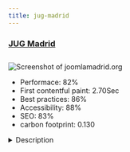 ```yaml
---
title: jug-madrid
---
```


<div style="height: 3rem">
  <a href="https://joomlamadrid.org/"><h3>JUG Madrid</h3></a>
</div>
<img loading="lazy" src="/images/thumbs/joomlamadrid.org.jpg" alt="Screenshot of joomlamadrid.org" />
<ul>
  <li>Performace: 82%</li>
  <li>
    First contentful paint:
    2.70Sec
  </li>
  <li>Best practices: 86%</li>
  <li>Accessibility: 88%</li>
  <li>SEO: 83%</li>
  <li>carbon footprint: 0.130</li>
</ul>
<details>
  <summary>Description</summary>
  <p>Official website of the Joomla User Group of Madrid in which they present all the MeetUp that they carry out throughout the year.Official website of the Joomla User Group of Madrid in which they present all the MeetUp that they carry out throughout the year.</p>
</details>

